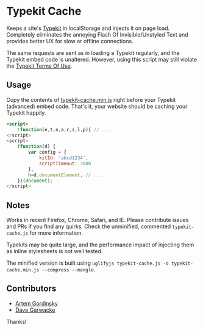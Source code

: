 # Typekit Cache

Keeps a site's [Typekit][tk] in localStorage and injects it on page load.
Completely eliminates the annoying Flash Of Invisible/Unstyled Text
and provides better UX for slow or offline connections.

The same requests are sent as in loading a Typekit regularly, and the Typekit embed code is unaltered.
However, using this script may still violate the [Typekit Terms Of Use][tou].


## Usage

Copy the contents of [typekit-cache.min.js][min] right before your Typekit (advanced) embed code.
That's it, your website should be caching your Typekit happily.

```html
<script>
	!function(e,t,n,a,r,s,l,p){ // ...
</script>
<script>
	(function(d) {
		var config = {
			kitId: 'abcd1234',
			scriptTimeout: 3000
		},
		h=d.documentElement, // ...
	})(document);
</script>
```


## Notes

Works in recent Firefox, Chrome, Safari, and IE.
Please contribute issues and PRs if you find any quirks.
Check the unminified, commented `typekit-cache.js` for more information.

Typekits may be quite large, and the performance impact of injecting
them as inline stylesheets is not well tested.

The minified version is built using `uglifyjs typekit-cache.js -o typekit-cache.min.js --compress --mangle`.


## Contributors

- [Artem Gordinsky](https://github.com/ArtemGordinsky)
- [Dave Garwacke](https://github.com/ifyoumakeit)

Thanks!

[tk]: https://typekit.com/
[tou]: http://www.adobe.com/products/eulas/tou_typekit/
[min]: https://raw.githubusercontent.com/morris/typekit-cache/master/typekit-cache.min.js
